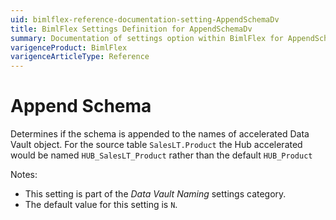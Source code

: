 ```yaml
---
uid: bimlflex-reference-documentation-setting-AppendSchemaDv
title: BimlFlex Settings Definition for AppendSchemaDv
summary: Documentation of settings option within BimlFlex for AppendSchemaDv
varigenceProduct: BimlFlex
varigenceArticleType: Reference
---
```


# Append Schema

Determines if the schema is appended to the names of accelerated Data Vault object. For the source table `SalesLT.Product` the Hub accelerated would be named `HUB_SalesLT_Product` rather than the default `HUB_Product`

Notes:

* This setting is part of the *Data Vault Naming* settings category.
* The default value for this setting is `N`.